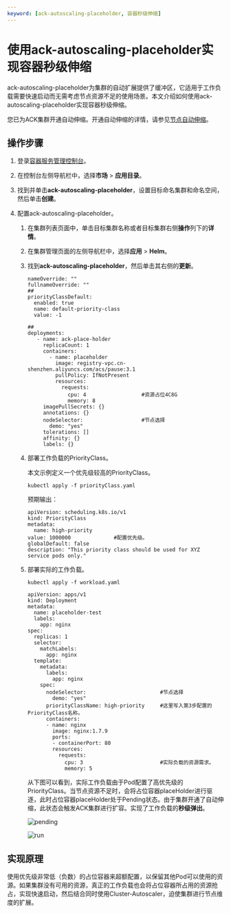 ```yaml
---
keyword: [ack-autoscaling-placeholder, 容器秒级伸缩]
---
```


# 使用ack-autoscaling-placeholder实现容器秒级伸缩

ack-autoscaling-placeholder为集群的自动扩展提供了缓冲区，它适用于工作负载需要快速启动而无需考虑节点资源不足的使用场景。本文介绍如何使用ack-autoscaling-placeholder实现容器秒级伸缩。

您已为ACK集群开通自动伸缩。开通自动伸缩的详情，请参见[节点自动伸缩](/cn.zh-CN/Kubernetes集群用户指南/弹性伸缩/节点自动伸缩.md)。

## 操作步骤

1.  登录[容器服务管理控制台](https://cs.console.aliyun.com)。

2.  在控制台左侧导航栏中，选择**市场** \> **应用目录**。

3.  找到并单击**ack-autoscaling-placeholder**，设置目标命名集群和命名空间，然后单击**创建**。

4.  配置ack-autoscaling-placeholder。

    1.  在集群列表页面中，单击目标集群名称或者目标集群右侧**操作**列下的**详情**。

    2.  在集群管理页面的左侧导航栏中，选择**应用** \> **Helm**。

    3.  找到**ack-autoscaling-placeholder**，然后单击其右侧的**更新**。

        ```
        nameOverride: ""
        fullnameOverride: ""
        ##
        priorityClassDefault:
          enabled: true
          name: default-priority-class
          value: -1
        
        ##
        deployments:
           - name: ack-place-holder
             replicaCount: 1
             containers:
               - name: placeholder
                 image: registry-vpc.cn-shenzhen.aliyuncs.com/acs/pause:3.1
                 pullPolicy: IfNotPresent
                 resources:
                   requests:
                     cpu: 4                  #资源占位4C8G
                     memory: 8               
             imagePullSecrets: {}
             annotations: {}
             nodeSelector:                   #节点选择
               demo: "yes"  
             tolerations: []
             affinity: {}
             labels: {}
        ```

    4.  部署工作负载的PriorityClass。

        本文示例定义一个优先级较高的PriorityClass。

        ```
        kubectl apply -f priorityClass.yaml
        ```

        预期输出：

        ```
        apiVersion: scheduling.k8s.io/v1
        kind: PriorityClass
        metadata:
          name: high-priority
        value: 1000000              #配置优先级。
        globalDefault: false
        description: "This priority class should be used for XYZ service pods only."
        ```

    5.  部署实际的工作负载。

        ```
        kubectl apply -f workload.yaml
        ```

        ```
        apiVersion: apps/v1 
        kind: Deployment
        metadata:
          name: placeholder-test
          labels:
            app: nginx
        spec:
          replicas: 1
          selector:
            matchLabels:
              app: nginx
          template:
            metadata:
              labels:
                app: nginx
            spec:
              nodeSelector:                        #节点选择
                demo: "yes"
              priorityClassName: high-priority     #这里写入第3步配置的PriorityClass名称。
              containers:
              - name: nginx
                image: nginx:1.7.9 
                ports:
                - containerPort: 80
                resources:       
                  requests:      
                    cpu: 3                         #实际负载的资源需求。
                    memory: 5
        ```

        从下图可以看到，实际工作负载由于Pod配置了高优先级的PriorityClass。当节点资源不足时，会将占位容器placeHolder进行驱逐，此时占位容器placeHolder处于Pending状态。由于集群开通了自动伸缩，此状态会触发ACK集群进行扩容。实现了工作负载的**秒级弹出**。

        ![pending](https://static-aliyun-doc.oss-accelerate.aliyuncs.com/assets/img/zh-CN/8102021061/p170802.png)

        ![run](https://static-aliyun-doc.oss-accelerate.aliyuncs.com/assets/img/zh-CN/9102021061/p170803.png)


## 实现原理

使用优先级非常低（负数）的占位容器来超额配置，以保留其他Pod可以使用的资源。如果集群没有可用的资源，真正的工作负载也会将占位容器所占用的资源抢占，实现快速启动，然后结合同时使用Cluster-Autoscaler，迫使集群进行节点维度的扩展。

